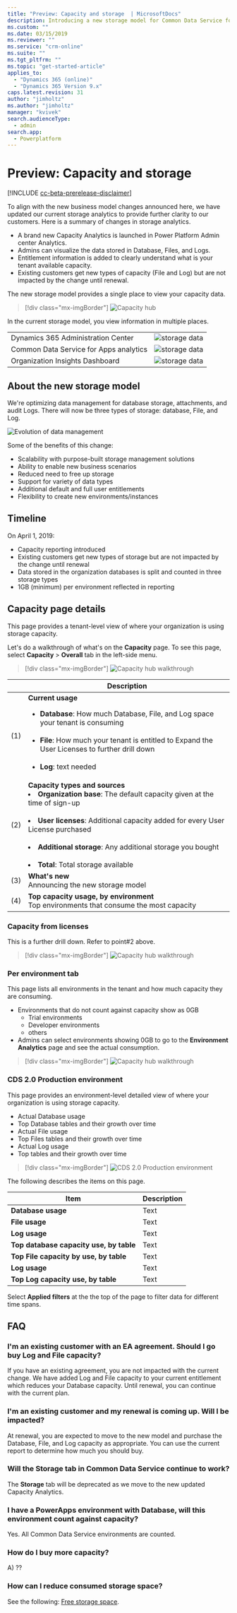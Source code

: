 ```yaml
---
title: "Preview: Capacity and storage  | MicrosoftDocs"
description: Introducing a new storage model for Common Data Service for Apps.
ms.custom: ""
ms.date: 03/15/2019
ms.reviewer: ""
ms.service: "crm-online"
ms.suite: ""
ms.tgt_pltfrm: ""
ms.topic: "get-started-article"
applies_to: 
  - "Dynamics 365 (online)"
  - "Dynamics 365 Version 9.x"
caps.latest.revision: 31
author: "jimholtz"
ms.author: "jimholtz"
manager: "kvivek"
search.audienceType: 
  - admin
search.app: 
  - Powerplatform
---
```

# Preview: Capacity and storage

[!INCLUDE [cc-beta-prerelease-disclaimer](../includes/cc-beta-prerelease-disclaimer.md)]

To align with the new business model changes announced here, we have updated our current storage analytics to provide further clarity to our customers. Here is a summary of changes in storage analytics.

- A brand new Capacity Analytics is launched in Power Platform Admin center Analytics.
-	Admins can visualize the data stored in Database, Files, and Logs. 
-	Entitlement information is added to clearly understand what is your tenant available capacity.  
-	Existing customers get new types of capacity (File and Log) but are not impacted by the change until renewal. 

The new storage model provides a single place to view your capacity data.

> [!div class="mx-imgBorder"] 
> ![](media/storage-data-capacity-page.png "Capacity hub")

In the current storage model, you view information in multiple places.

|  |  |
|---------|---------|
|Dynamics 365 Administration Center     | ![](media/storage-data-365-admin-center500.png "storage data")       |
|Common Data Service for Apps analytics     | ![](media/storage-data-ppac-analytics500.png "storage data")       |
|Organization Insights Dashboard |![](media/storage-data-org-insights500.png "storage data") |

## About the new storage model

We're optimizing data management for database storage, attachments, and audit Logs. There will now be three types of storage: database, File, and Log.

![](media/storage-model-evolution.png "Evolution of data management")

Some of the benefits of this change: 

- Scalability with purpose-built storage management solutions
- Ability to enable new business scenarios
- Reduced need to free up storage
- Support for variety of data types
- Additional default and full user entitlements
- Flexibility to create new environments/instances 

## Timeline

On April 1, 2019:

- Capacity reporting introduced
- Existing customers get new types of storage but are not impacted by the change until renewal
- Data stored in the organization databases is split and counted in three storage types
- 1GB (minimum) per environment reflected in reporting

<!-- 
|  | April 1, 2019 | After April 1, 2019  |
|---------|---------|---------|
|Communication     | A bLog will be posted and Admins will receive emails about how to start planning for File and Log storage. | You can purchase File and Log storage. |
|Reporting     | <ul><li>Capacity reporting introduced</li><br /><li>Existing customers get new types of storage but are not impacted by the change until renewal</li><br /><li>Data stored in the organization databases is split and counted in three storage types</li><br /><li>1GB (minimum) per environment reflected in reporting</li></ul> |<ul><li>Reporting to include data from organization databases and new services</li><br /><li>Recommendations provided for managing storage</li></ul> |
|Notification     |<ul><li>First four weeks email sent to Admins for awareness </li><br /><li>Email notifications sent at 80% and 100% database limits</li><br /><li>No email notifications sent on Log and File storage over limits</li></ul> |<ul><li>Customized notifications sent with Microsoft Flow integration</li><br /><li>Email notifications sent at 80% and 100% database limits on Log and File storage</li></ul>  |
|Provisioning     |No change – still based on current model   |Provisioning changes, minimum 1GB available capacity required to provision |
|Hosting + Application Lifecycle Management    |Relational database  |Relational database, File, and Log storage |

-->

## Capacity page details

This page provides a tenant-level view of where your organization is using storage capacity.

Let's do a walkthrough of what's on the **Capacity** page. To see this page, select **Capacity** > **Overall** tab in the left-side menu.

> [!div class="mx-imgBorder"] 
> ![](media/storage-data-capacity-page-review.png "Capacity hub walkthrough")

|  |Description |
|---------|---------|
|(1)   |**Current usage**<br /><ul><li>**Database**: How much Database, File, and Log space your tenant is consuming</li><br /><li>**File**: How much your tenant is entitled to Expand the User Licenses to further drill down</li><br /><li>**Log**: text needed</li></ul>         |
|(2)    |**Capacity types and sources**<br /><li>**Organization base**: The default capacity given at the time of sign-up </li><br /><li>**User licenses**: Additional capacity added for every User License purchased</li><br /><li>**Additional storage**: Any additional storage you bought </li><br /><li>**Total**: Total storage available </li></ul>      |
|(3)    |**What's new**<br />Announcing the new storage model         |
|(4)     |**Top capacity usage, by environment**<br />Top environments that consume the most capacity        |

### Capacity from licenses

This is a further drill down. Refer to point#2 above.

> [!div class="mx-imgBorder"] 
> ![](media/storage-data-capacity-from-licenses2.png "Capacity hub walkthrough")

### Per environment tab

This page lists all environments in the tenant and how much capacity they are consuming. 

- Environments that do not count against capacity show as 0GB
  - Trial environments
  - Developer environments
  - others
- Admins can select environments showing 0GB to go to the **Environment Analytics** page and see the actual consumption.

> [!div class="mx-imgBorder"] 
> ![](media/storage-data-per-environment2.png "Capacity hub walkthrough")

### CDS 2.0 Production environment

This page provides an environment-level detailed view of where your organization is using storage capacity.

-	Actual Database usage
-	Top Database tables and their growth over time
-	Actual File usage
-	Top Files tables and their growth over time
-	Actual Log usage
-	Top tables and their growth over time

> [!div class="mx-imgBorder"] 
> ![](media/storage-data-cds2-prod-env2.png "CDS 2.0 Production environment")

The following describes the items on this page.

|Item  |Description  |
|---------|---------|
|**Database usage**     | Text        |
|**File usage**    | Text         |
|**Log usage**     | Text        |
|**Top database capacity use, by table** | Text |
|**Top File capacity by use, by table** | Text |
|**Log usage** | Text    |
|**Top Log capacity use, by table** | Text  |

Select **Applied filters** at the the top of the page to filter data for different time spans.

## FAQ

### I'm an existing customer with an EA agreement. Should I go buy Log and File capacity?
If you have an existing agreement, you are not impacted with the current change. We have added Log and File capacity to your current entitlement which reduces your Database capacity. Until renewal, you can continue with the current plan.

### I'm an existing customer and my renewal is coming up. Will I be impacted?
At renewal, you are expected to move to the new model and purchase the Database, File, and Log capacity as appropriate. You can use the current report to determine how much you should buy.

### Will the Storage tab in Common Data Service continue to work?
The **Storage** tab will be deprecated as we move to the new updated Capacity Analytics.

### I have a PowerApps environment with Database, will this environment count against capacity?
Yes. All Common Data Service environments are counted.

### How do I buy more capacity?
A) ??

### How can I reduce consumed storage space?
See the following: [Free storage space](free-storage-space.md).





